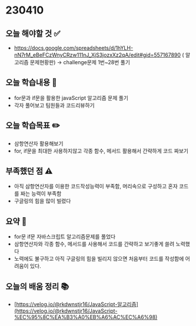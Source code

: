 # 230410

## 오늘 해야할 것 ✅

- https://docs.google.com/spreadsheets/d/1hYLH-nN7rM_eBeFCzWnyCRzw111nJ_XjS3jozxXz2qA/edit#gid=557167890 ( 알고리즘 문제현황판) → challenge문제 1번~28번 풀기

## 오늘 학습내용 📖

- for문과 if문을 활용한 javaScript 알고리즘 문제 풀기
- 각자 풀어보고 팀원들과 코드리뷰하기

## 오늘 학습목표 ✏️

- 삼항연산자 활용해보기
- for, if문을 최대한 사용하지않고 각종 함수, 메서드 활용해서 간략하게 코드 짜보기

## 부족했던 점 ⚠️

- 아직 삼항연산자를 이용한 코드작성능력이 부족함, 머리속으로 구성하고 혼자 코드를 짜는 능력이 부족함
- 구글링의 힘을 많이 빌렸다

## 요약 👏

- for문 if문 자바스크립트 알고리즘문제를 풀었다
- 삼항연산자와 각종 함수, 메서드를 사용해서 코드를 간략하고 보기좋게 쓸려 노력했다
- 노력에도 불구하고 아직 구글링의 힘을 빌리지 않으면 처음부터 코드를 작성함에 어려움이 있다.

## 오늘의 배움 정리 📚

- [https://velog.io/@rkdwnstjr16/JavaScript-알고리즘](https://velog.io/@rkdwnstjr16/JavaScript-%EC%95%8C%EA%B3%A0%EB%A6%AC%EC%A6%98)